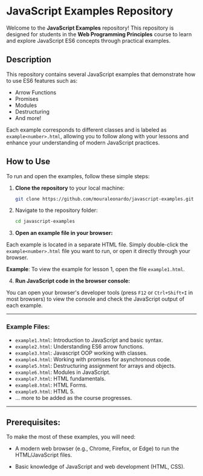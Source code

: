 # JavaScript Examples Repository

Welcome to the **JavaScript Examples** repository! This repository is designed for students in the **Web Programming Principles** course to learn and explore JavaScript ES6 concepts through practical examples.

## Description

This repository contains several JavaScript examples that demonstrate how to use ES6 features such as:

- Arrow Functions
- Promises
- Modules
- Destructuring
- And more!

Each example corresponds to different classes and is labeled as `example<number>.html`, allowing you to follow along with your lessons and enhance your understanding of modern JavaScript practices.

## How to Use

To run and open the examples, follow these simple steps:

1. **Clone the repository** to your local machine:
   ```bash
   git clone https://github.com/mouraleonardo/javascript-examples.git

2. Navigate to the repository folder:

    ```bash
    cd javascript-examples

3. **Open an example file in your browser:**

Each example is located in a separate HTML file. Simply double-click the `example<number>.html` file you want to run, or open it directly through your browser.

**Example**: To view the example for lesson 1, open the file `example1.html`.

4. **Run JavaScript code in the browser console:**

You can open your browser's developer tools (press `F12` or `Ctrl+Shift+I` in most browsers) to view the console and check the JavaScript output of each example.

---

### Example Files:

- `example1.html`: Introduction to JavaScript and basic syntax.
- `example2.html`: Understanding ES6 arrow functions.
- `example3.html`: Javascript OOP working with classes.
- `example4.html`: Working with promises for asynchronous code.
- `example5.html`: Destructuring assignment for arrays and objects.
- `example6.html`: Modules in JavaScript.
- `example7.html`: HTML fundamentals.
- `example8.html`: HTML Forms.
- `example9.html`: HTML 5.
- ... more to be added as the course progresses.

---

## Prerequisites:

To make the most of these examples, you will need:

- A modern web browser (e.g., Chrome, Firefox, or Edge) to run the HTML/JavaScript files.

- Basic knowledge of JavaScript and web development (HTML, CSS).